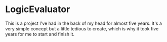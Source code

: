 # LogicEvaluator
This is a project I've had in the back of my head for almost five years.  It's a very simple concept but a little tedious to create, which is why it took five years for me to start and finish it.  
